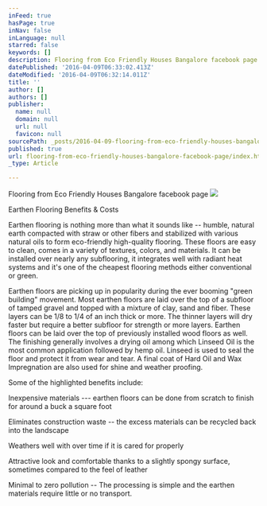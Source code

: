 ```yaml
---
inFeed: true
hasPage: true
inNav: false
inLanguage: null
starred: false
keywords: []
description: Flooring from Eco Friendly Houses Bangalore facebook page
datePublished: '2016-04-09T06:33:02.413Z'
dateModified: '2016-04-09T06:32:14.011Z'
title: ''
author: []
authors: []
publisher:
  name: null
  domain: null
  url: null
  favicon: null
sourcePath: _posts/2016-04-09-flooring-from-eco-friendly-houses-bangalore-facebook-page.md
published: true
url: flooring-from-eco-friendly-houses-bangalore-facebook-page/index.html
_type: Article

---
```

Flooring from Eco Friendly Houses Bangalore facebook page
![](https://the-grid-user-content.s3-us-west-2.amazonaws.com/f1954a53-0f4e-45d5-845d-7d2fae9f016c.png)

Earthen Flooring Benefits & Costs

Earthen flooring is nothing more than what it sounds like -- humble, natural earth compacted with straw or other fibers and stabilized with various natural oils to form eco-friendly high-quality flooring. These floors are easy to clean, comes in a variety of textures, colors, and materials. It can be installed over nearly any subflooring, it integrates well with radiant heat systems and it's one of the cheapest flooring methods either conventional or green.

Earthen floors are picking up in popularity during the ever booming "green building" movement. Most earthen floors are laid over the top of a subfloor of tamped gravel and topped with a mixture of clay, sand and fiber. These layers can be 1/8 to 1/4 of an inch thick or more. The thinner layers will dry faster but require a better subfloor for strength or more layers. Earthen floors can be laid over the top of previously installed wood floors as well. The finishing generally involves a drying oil among which Linseed Oil is the most common application followed by hemp oil. Linseed is used to seal the floor and protect it from wear and tear. A final coat of Hard Oil and Wax Impregnation are also used for shine and weather proofing.

Some of the highlighted benefits include:

Inexpensive materials --- earthen floors can be done from scratch to finish for around a buck a square foot

Eliminates construction waste -- the excess materials can be recycled back into the landscape

Weathers well with over time if it is cared for properly

Attractive look and comfortable thanks to a slightly spongy surface, sometimes compared to the feel of leather

Minimal to zero pollution -- The processing is simple and the earthen materials require little or no transport.